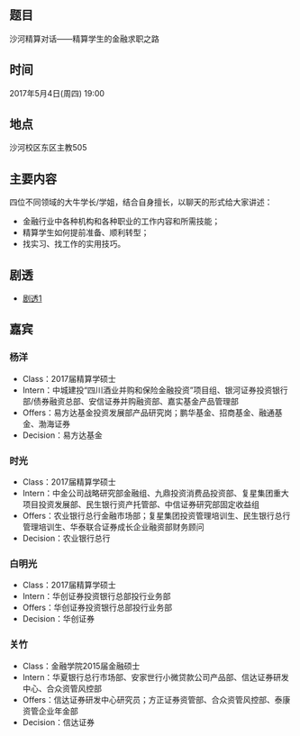 ## 题目
沙河精算对话——精算学生的金融求职之路

## 时间
2017年5月4日(周四) 19:00

## 地点
沙河校区东区主教505

## 主要内容
四位不同领域的大牛学长/学姐，结合自身擅长，以聊天的形式给大家讲述：
- 金融行业中各种机构和各种职业的工作内容和所需技能；
- 精算学生如何提前准备、顺利转型；
- 找实习、找工作的实用技巧。

## 剧透
- [剧透1](\spa_activity\20170504\spoiler)

## 嘉宾
### 杨洋
- Class：2017届精算学硕士
- Intern：中城建投“四川酒业并购和保险金融投资”项目组、银河证券投资银行部/债券融资总部、安信证券并购融资部、嘉实基金产品管理部
- Offers：易方达基金投资发展部产品研究岗；鹏华基金、招商基金、融通基金、渤海证券
- Decision：易方达基金

### 时光
- Class：2017届精算学硕士
- Intern：中金公司战略研究部金融组、九鼎投资消费品投资部、复星集团重大项目投资发展部、民生银行资产托管部、中信证券研究部固定收益组
- Offers：农业银行总行金融市场部；复星集团投资管理培训生、民生银行总行管理培训生、华泰联合证券成长企业融资部财务顾问
- Decision：农业银行总行

### 白明光
- Class：2017届精算学硕士
- Intern：华创证券投资银行总部投行业务部
- Offers：华创证券投资银行总部投行业务部
- Decision：华创证券

### 关竹
- Class：金融学院2015届金融硕士
- Intern：华夏银行总行市场部、安家世行小微贷款公司产品部、信达证券研发中心、合众资管风控部
- Offers：信达证券研发中心研究员；方正证券资管部、合众资管风控部、泰康资管企业年金部
- Decision：信达证券

